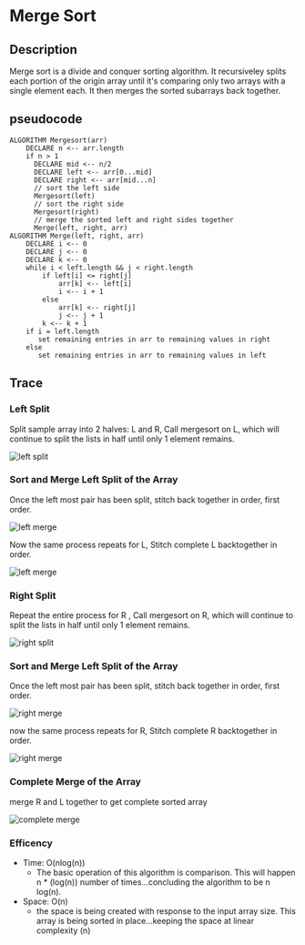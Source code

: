 # Merge Sort

## Description
Merge sort is a divide and conquer sorting algorithm. It recursiveley splits each portion of the origin array until it's comparing only two arrays with a single element each. It then merges the sorted subarrays back together.

## pseudocode
```
ALGORITHM Mergesort(arr)
    DECLARE n <-- arr.length
    if n > 1
      DECLARE mid <-- n/2
      DECLARE left <-- arr[0...mid]
      DECLARE right <-- arr[mid...n]
      // sort the left side
      Mergesort(left)
      // sort the right side
      Mergesort(right)
      // merge the sorted left and right sides together
      Merge(left, right, arr)
ALGORITHM Merge(left, right, arr)
    DECLARE i <-- 0
    DECLARE j <-- 0
    DECLARE k <-- 0
    while i < left.length && j < right.length
        if left[i] <= right[j]
            arr[k] <-- left[i]
            i <-- i + 1
        else
            arr[k] <-- right[j]
            j <-- j + 1
        k <-- k + 1
    if i = left.length
       set remaining entries in arr to remaining values in right
    else
       set remaining entries in arr to remaining values in left
```
## Trace

### Left Split
Split sample array into 2 halves: L and R,  Call mergesort on L, which will continue to split the lists in half until only 1 element remains.

![left split](./assets/complete-left-split.png)


### Sort and Merge Left Split of the Array
Once the left most pair has been split, stitch back together in order, first order.

![left merge](./assets/merge_first_left.png)

Now the same process repeats for L, Stitch complete L backtogether in order.

![left merge](./assets/merge_second_left.png)



### Right Split
Repeat the entire process for R , Call mergesort on R, which will continue to split the lists in half until only 1 element remains.

![right split](./assets/complete-right-split.png)



### Sort and Merge Left Split of the Array
Once the left most pair has been split, stitch back together in order, first order.

![right merge](./assets/merge_first_right.png)

now the same process repeats for R, Stitch complete R backtogether in order.

![right merge](./assets/merge_second_right.png)



### Complete Merge of the Array

merge R and L together to get complete sorted array

![complete merge](./assets/complete-sort-merge.png)

### Efficency

- Time: O(nlog(n))
    - The basic operation of this algorithm is comparison. This will happen n * (log(n)) number of times…concluding the algorithm to be n log(n).
- Space: O(n)
    - the space is being created with response to the input array size. This array is being sorted in place…keeping the space at linear complexity (n)










